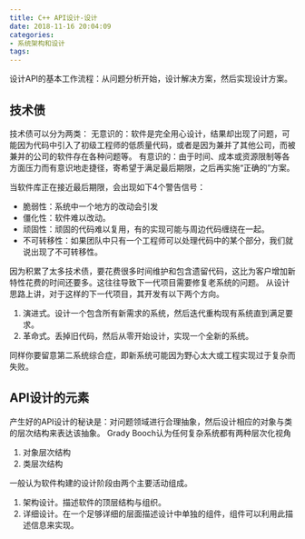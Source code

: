 ```yaml
---
title: C++ API设计-设计
date: 2018-11-16 20:04:09
categories:
- 系统架构和设计
tags:
---
```

设计API的基本工作流程：从问题分析开始，设计解决方案，然后实现设计方案。

## 技术债
技术债可以分为两类：
无意识的：软件是完全用心设计，结果却出现了问题，可能因为代码中引入了初级工程师的低质量代码，或者是因为兼并了其他公司，而被兼并的公司的软件存在各种问题等。
有意识的：由于时间、成本或资源限制等各方面压力而有意识地走捷径，寄希望于满足最后期限，之后再实施“正确的”方案。

当软件库正在接近最后期限，会出现如下4个警告信号：
- 脆弱性：系统中一个地方的改动会引发
- 僵化性：软件难以改动。
- 顽固性：顽固的代码难以复用，有的实现可能与周边代码缠绕在一起。
- 不可转移性：如果团队中只有一个工程师可以处理代码中的某个部分，我们就说出现了不可转移性。

因为积累了太多技术债，要花费很多时间维护和包含遗留代码，这比为客户增加新特性花费的时间还要多。这往往导致下一代项目需要修复老系统的问题。
从设计思路上讲，对于这样的下一代项目，其开发有以下两个方向。
1. 演进式。设计一个包含所有新需求的系统，然后迭代重构现有系统直到满足要求。
2. 革命式。丢掉旧代码，然后从零开始设计，实现一个全新的系统。

同样你要留意第二系统综合症，即新系统可能因为野心太大或工程实现过于复杂而失败。

## API设计的元素
产生好的API设计的秘诀是：对问题领域进行合理抽象，然后设计相应的对象与类的层次结构来表达该抽象。
Grady Booch认为任何复杂系统都有两种层次化视角
1. 对象层次结构
2. 类层次结构

一般认为软件构建的设计阶段由两个主要活动组成。
1. 架构设计。描述软件的顶层结构与组织。
2. 详细设计。在一个足够详细的层面描述设计中单独的组件，组件可以利用此描述信息来实现。